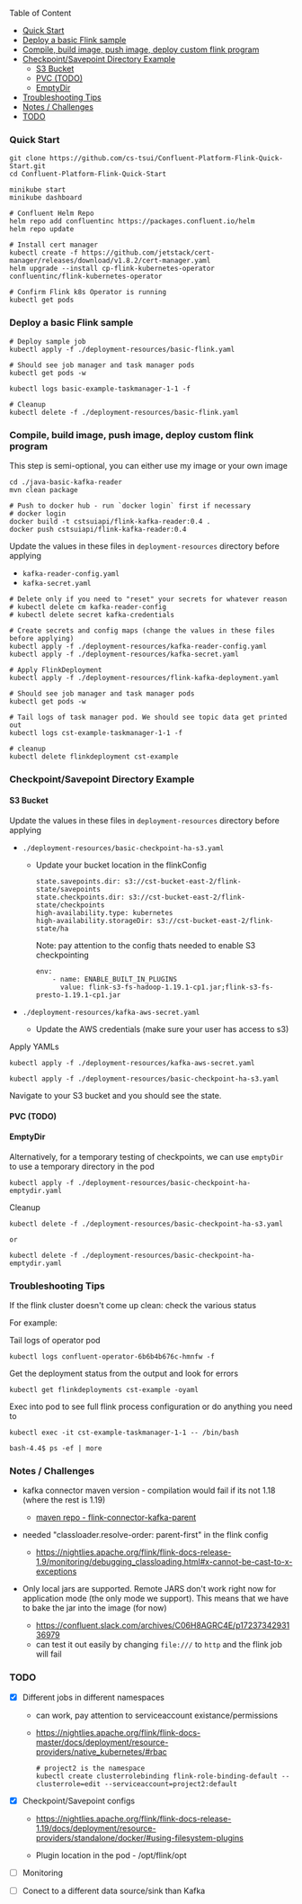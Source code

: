 Table of Content
- [Quick Start](#quick-start)
- [Deploy a basic Flink sample](#deploy-a-basic-flink-sample)
- [Compile, build image, push image, deploy custom flink program](#compile-build-image-push-image-deploy-custom-flink-program)
- [Checkpoint/Savepoint Directory Example](#checkpointsavepoint-directory-example)
	- [S3 Bucket](#s3-bucket)
	- [PVC (TODO)](#pvc-todo)
	- [EmptyDir](#emptydir)
- [Troubleshooting Tips](#troubleshooting-tips)
- [Notes / Challenges](#notes--challenges)
- [TODO](#todo)


### Quick Start

```
git clone https://github.com/cs-tsui/Confluent-Platform-Flink-Quick-Start.git
cd Confluent-Platform-Flink-Quick-Start
```

```
minikube start
minikube dashboard

# Confluent Helm Repo
helm repo add confluentinc https://packages.confluent.io/helm
helm repo update

# Install cert manager
kubectl create -f https://github.com/jetstack/cert-manager/releases/download/v1.8.2/cert-manager.yaml 
helm upgrade --install cp-flink-kubernetes-operator confluentinc/flink-kubernetes-operator

# Confirm Flink k8s Operator is running
kubectl get pods
```

### Deploy a basic Flink sample
```
# Deploy sample job
kubectl apply -f ./deployment-resources/basic-flink.yaml

# Should see job manager and task manager pods
kubectl get pods -w

kubectl logs basic-example-taskmanager-1-1 -f

# Cleanup
kubectl delete -f ./deployment-resources/basic-flink.yaml
```


### Compile, build image, push image, deploy custom flink program

This step is semi-optional, you can either use my image or your own image
```
cd ./java-basic-kafka-reader
mvn clean package

# Push to docker hub - run `docker login` first if necessary
# docker login
docker build -t cstsuiapi/flink-kafka-reader:0.4 .
docker push cstsuiapi/flink-kafka-reader:0.4
```

Update the values in these files in `deployment-resources` directory before applying
* `kafka-reader-config.yaml`
* `kafka-secret.yaml`

```
# Delete only if you need to "reset" your secrets for whatever reason
# kubectl delete cm kafka-reader-config
# kubectl delete secret kafka-credentials

# Create secrets and config maps (change the values in these files before applying)
kubectl apply -f ./deployment-resources/kafka-reader-config.yaml
kubectl apply -f ./deployment-resources/kafka-secret.yaml

# Apply FlinkDeployment
kubectl apply -f ./deployment-resources/flink-kafka-deployment.yaml

# Should see job manager and task manager pods
kubectl get pods -w

# Tail logs of task manager pod. We should see topic data get printed out
kubectl logs cst-example-taskmanager-1-1 -f

# cleanup
kubectl delete flinkdeployment cst-example
```


### Checkpoint/Savepoint Directory Example

#### S3 Bucket

Update the values in these files in `deployment-resources` directory before applying
* `./deployment-resources/basic-checkpoint-ha-s3.yaml`
    * Update your bucket location in the flinkConfig
      ```
      state.savepoints.dir: s3://cst-bucket-east-2/flink-state/savepoints
      state.checkpoints.dir: s3://cst-bucket-east-2/flink-state/checkpoints
      high-availability.type: kubernetes
      high-availability.storageDir: s3://cst-bucket-east-2/flink-state/ha
      ```

      Note: pay attention to the config thats needed to enable S3 checkpointing
      
      ```
      env:
          - name: ENABLE_BUILT_IN_PLUGINS
            value: flink-s3-fs-hadoop-1.19.1-cp1.jar;flink-s3-fs-presto-1.19.1-cp1.jar
      ```

* `./deployment-resources/kafka-aws-secret.yaml`
    * Update the AWS credentials (make sure your user has access to s3)

Apply YAMLs

```
kubectl apply -f ./deployment-resources/kafka-aws-secret.yaml

kubectl apply -f ./deployment-resources/basic-checkpoint-ha-s3.yaml
```

Navigate to your S3 bucket and you should see the state.

#### PVC (TODO)


#### EmptyDir

Alternatively, for a temporary testing of checkpoints, we can use `emptyDir` to use a temporary directory in the pod

```
kubectl apply -f ./deployment-resources/basic-checkpoint-ha-emptydir.yaml
```

Cleanup

```
kubectl delete -f ./deployment-resources/basic-checkpoint-ha-s3.yaml

or

kubectl delete -f ./deployment-resources/basic-checkpoint-ha-emptydir.yaml
```


### Troubleshooting Tips

If the flink cluster doesn't come up clean: check the various status

For example:

Tail logs of operator pod
```
kubectl logs confluent-operator-6b6b4b676c-hmnfw -f
```

Get the deployment status from the output and look for errors
```
kubectl get flinkdeployments cst-example -oyaml
```

Exec into pod to see full flink process configuration or do anything you need to

```
kubectl exec -it cst-example-taskmanager-1-1 -- /bin/bash

bash-4.4$ ps -ef | more
```



### Notes / Challenges 

- kafka connector maven version - compilation would fail if its not 1.18 (where the rest is 1.19) 
   - [maven repo - flink-connector-kafka-parent](https://mvnrepository.com/artifact/io.confluent.flink/flink-connector-kafka-parent)

- needed "classloader.resolve-order: parent-first" in the flink config
  - https://nightlies.apache.org/flink/flink-docs-release-1.9/monitoring/debugging_classloading.html#x-cannot-be-cast-to-x-exceptions

- Only local jars are supported. Remote JARS don't work right now for application mode (the only mode we support). This means that we have to bake the jar into the image (for now)
  - https://confluent.slack.com/archives/C06H8AGRC4E/p1723734293136979
  - can test it out easily by changing `file:///` to `http` and the flink job will fail



### TODO

- [X] Different jobs in different namespaces
  - can work, pay attention to serviceaccount existance/permissions
  - https://nightlies.apache.org/flink/flink-docs-master/docs/deployment/resource-providers/native_kubernetes/#rbac

	```
	# project2 is the namespace
	kubectl create clusterrolebinding flink-role-binding-default --clusterrole=edit --serviceaccount=project2:default
	```

- [X] Checkpoint/Savepoint configs
  - https://nightlies.apache.org/flink/flink-docs-release-1.19/docs/deployment/resource-providers/standalone/docker/#using-filesystem-plugins

  - Plugin location in the pod - /opt/flink/opt



- [ ] Monitoring

- [ ] Conect to a different data source/sink than Kafka

